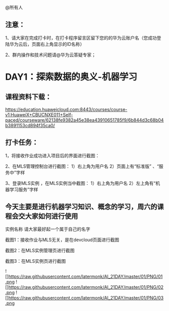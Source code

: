 @所有人  

## 注意：    

1、请大家在完成打卡时，在打卡程序留言区留下您的的华为云账户名（您成功登陆华为云后，页面右上角显示的ID名称）
   
2、群内操作和技术问题请@华为云答疑专家；


# DAY1：探索数据的奥义-机器学习

##  课程资料下载：
https://education.huaweicloud.com:8443/courses/course-v1:HuaweiX+CBUCNXE011+Self-paced/courseware/62138fe9382a45e38ea43910651785f9/6b844d3c68b04b3891153cd894f35ca0/

## 打卡任务：
1，将接收作业成功进入项目后的界面进行截图：

2、在MLS管理控制台进行截图：
1）右上角为用户名
2）页面上有“标准版” 、“服务中”字样

3、登录MLS实例 ，在MLS实例当中截图：
1）右上角为用户名
2）左上角有“机器学习服务”字样


##  今天主要是进行机器学习知识、概念的学习，周六的课程会交大家如何进行使用


实例名称 请大家最好起一个属于自己的名字

截图1：接收作业与MLS无关，是在devcloud页面进行截图

截图2：在MLS实例管理页进行截图

截图3：在MLS实例页进行截图


![]https://raw.githubusercontent.com/latermonk/AI_21DAY/master/01/PNG/01.png
![]https://raw.githubusercontent.com/latermonk/AI_21DAY/master/01/PNG/02.png
![]https://raw.githubusercontent.com/latermonk/AI_21DAY/master/01/PNG/03.png